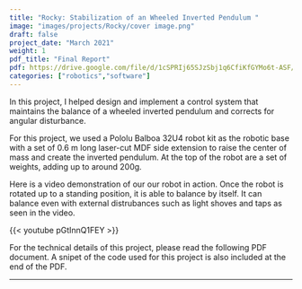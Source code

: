 ```yaml
---
title: "Rocky: Stabilization of an Wheeled Inverted Pendulum "
image: "images/projects/Rocky/cover image.png"
draft: false
project_date: "March 2021"
weight: 1
pdf_title: "Final Report"
pdf: https://drive.google.com/file/d/1cSPRIj65SJzSbj1q6CfiKfGYMo6t-ASF/preview
categories: ["robotics","software"]
---
```


In this project, I helped design and implement a control system that maintains the balance of a wheeled inverted pendulum and corrects for angular disturbance.

For this project, we used a Pololu Balboa 32U4 robot kit as the robotic base with a set of 0.6 m long laser-cut MDF side extension to raise the center of mass and create the inverted pendulum. At the top of the robot are a set of weights, adding up to around 200g.

Here is a video demonstration of our our robot in action. Once the robot is rotated up to a standing position, it is able to balance by itself. It can balance even with external distrubances such as light shoves and taps as seen in the video. 

{{< youtube pGtInnQ1FEY >}}

For the technical details of this project, please read the following PDF document. A snipet of the code used for this project is also included at the end of the PDF.

---